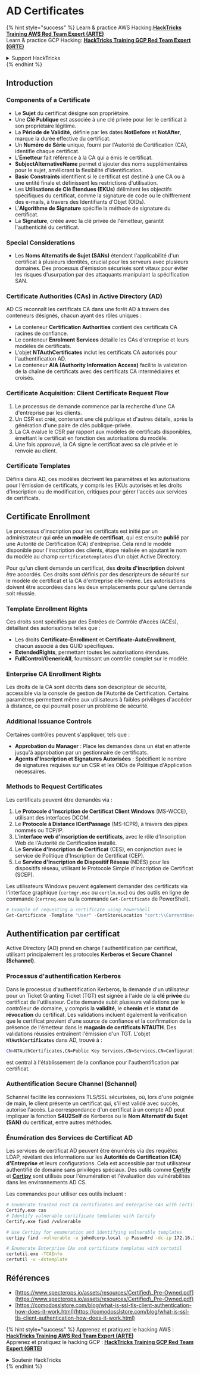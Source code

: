 # AD Certificates

{% hint style="success" %}
Learn & practice AWS Hacking:<img src="/.gitbook/assets/arte.png" alt="" data-size="line">[**HackTricks Training AWS Red Team Expert (ARTE)**](https://training.hacktricks.xyz/courses/arte)<img src="/.gitbook/assets/arte.png" alt="" data-size="line">\
Learn & practice GCP Hacking: <img src="/.gitbook/assets/grte.png" alt="" data-size="line">[**HackTricks Training GCP Red Team Expert (GRTE)**<img src="/.gitbook/assets/grte.png" alt="" data-size="line">](https://training.hacktricks.xyz/courses/grte)

<details>

<summary>Support HackTricks</summary>

* Check the [**subscription plans**](https://github.com/sponsors/carlospolop)!
* **Join the** 💬 [**Discord group**](https://discord.gg/hRep4RUj7f) or the [**telegram group**](https://t.me/peass) or **follow** us on **Twitter** 🐦 [**@hacktricks\_live**](https://twitter.com/hacktricks\_live)**.**
* **Share hacking tricks by submitting PRs to the** [**HackTricks**](https://github.com/carlospolop/hacktricks) and [**HackTricks Cloud**](https://github.com/carlospolop/hacktricks-cloud) github repos.

</details>
{% endhint %}

## Introduction

### Components of a Certificate

- Le **Sujet** du certificat désigne son propriétaire.
- Une **Clé Publique** est associée à une clé privée pour lier le certificat à son propriétaire légitime.
- La **Période de Validité**, définie par les dates **NotBefore** et **NotAfter**, marque la durée effective du certificat.
- Un **Numéro de Série** unique, fourni par l'Autorité de Certification (CA), identifie chaque certificat.
- L'**Émetteur** fait référence à la CA qui a émis le certificat.
- **SubjectAlternativeName** permet d'ajouter des noms supplémentaires pour le sujet, améliorant la flexibilité d'identification.
- **Basic Constraints** identifient si le certificat est destiné à une CA ou à une entité finale et définissent les restrictions d'utilisation.
- Les **Utilisations de Clé Étendues (EKUs)** délimitent les objectifs spécifiques du certificat, comme la signature de code ou le chiffrement des e-mails, à travers des Identifiants d'Objet (OIDs).
- L'**Algorithme de Signature** spécifie la méthode de signature du certificat.
- La **Signature**, créée avec la clé privée de l'émetteur, garantit l'authenticité du certificat.

### Special Considerations

- Les **Noms Alternatifs de Sujet (SANs)** étendent l'applicabilité d'un certificat à plusieurs identités, crucial pour les serveurs avec plusieurs domaines. Des processus d'émission sécurisés sont vitaux pour éviter les risques d'usurpation par des attaquants manipulant la spécification SAN.

### Certificate Authorities (CAs) in Active Directory (AD)

AD CS reconnaît les certificats CA dans une forêt AD à travers des conteneurs désignés, chacun ayant des rôles uniques :

- Le conteneur **Certification Authorities** contient des certificats CA racines de confiance.
- Le conteneur **Enrolment Services** détaille les CAs d'entreprise et leurs modèles de certificats.
- L'objet **NTAuthCertificates** inclut les certificats CA autorisés pour l'authentification AD.
- Le conteneur **AIA (Authority Information Access)** facilite la validation de la chaîne de certificats avec des certificats CA intermédiaires et croisés.

### Certificate Acquisition: Client Certificate Request Flow

1. Le processus de demande commence par la recherche d'une CA d'entreprise par les clients.
2. Un CSR est créé, contenant une clé publique et d'autres détails, après la génération d'une paire de clés publique-privée.
3. La CA évalue le CSR par rapport aux modèles de certificats disponibles, émettant le certificat en fonction des autorisations du modèle.
4. Une fois approuvé, la CA signe le certificat avec sa clé privée et le renvoie au client.

### Certificate Templates

Définis dans AD, ces modèles décrivent les paramètres et les autorisations pour l'émission de certificats, y compris les EKUs autorisés et les droits d'inscription ou de modification, critiques pour gérer l'accès aux services de certificats.

## Certificate Enrollment

Le processus d'inscription pour les certificats est initié par un administrateur qui **crée un modèle de certificat**, qui est ensuite **publié** par une Autorité de Certification (CA) d'entreprise. Cela rend le modèle disponible pour l'inscription des clients, étape réalisée en ajoutant le nom du modèle au champ `certificatetemplates` d'un objet Active Directory.

Pour qu'un client demande un certificat, des **droits d'inscription** doivent être accordés. Ces droits sont définis par des descripteurs de sécurité sur le modèle de certificat et la CA d'entreprise elle-même. Les autorisations doivent être accordées dans les deux emplacements pour qu'une demande soit réussie.

### Template Enrollment Rights

Ces droits sont spécifiés par des Entrées de Contrôle d'Accès (ACEs), détaillant des autorisations telles que :
- Les droits **Certificate-Enrollment** et **Certificate-AutoEnrollment**, chacun associé à des GUID spécifiques.
- **ExtendedRights**, permettant toutes les autorisations étendues.
- **FullControl/GenericAll**, fournissant un contrôle complet sur le modèle.

### Enterprise CA Enrollment Rights

Les droits de la CA sont décrits dans son descripteur de sécurité, accessible via la console de gestion de l'Autorité de Certification. Certains paramètres permettent même aux utilisateurs à faibles privilèges d'accéder à distance, ce qui pourrait poser un problème de sécurité.

### Additional Issuance Controls

Certaines contrôles peuvent s'appliquer, tels que :
- **Approbation du Manager** : Place les demandes dans un état en attente jusqu'à approbation par un gestionnaire de certificats.
- **Agents d'Inscription et Signatures Autorisées** : Spécifient le nombre de signatures requises sur un CSR et les OIDs de Politique d'Application nécessaires.

### Methods to Request Certificates

Les certificats peuvent être demandés via :
1. Le **Protocole d'Inscription de Certificat Client Windows** (MS-WCCE), utilisant des interfaces DCOM.
2. Le **Protocole à Distance ICertPassage** (MS-ICPR), à travers des pipes nommés ou TCP/IP.
3. L'**interface web d'inscription de certificats**, avec le rôle d'Inscription Web de l'Autorité de Certification installé.
4. Le **Service d'Inscription de Certificat** (CES), en conjonction avec le service de Politique d'Inscription de Certificat (CEP).
5. Le **Service d'Inscription de Dispositif Réseau** (NDES) pour les dispositifs réseau, utilisant le Protocole Simple d'Inscription de Certificat (SCEP).

Les utilisateurs Windows peuvent également demander des certificats via l'interface graphique (`certmgr.msc` ou `certlm.msc`) ou des outils en ligne de commande (`certreq.exe` ou la commande `Get-Certificate` de PowerShell).
```powershell
# Example of requesting a certificate using PowerShell
Get-Certificate -Template "User" -CertStoreLocation "cert:\\CurrentUser\\My"
```
## Authentification par certificat

Active Directory (AD) prend en charge l'authentification par certificat, utilisant principalement les protocoles **Kerberos** et **Secure Channel (Schannel)**.

### Processus d'authentification Kerberos

Dans le processus d'authentification Kerberos, la demande d'un utilisateur pour un Ticket Granting Ticket (TGT) est signée à l'aide de la **clé privée** du certificat de l'utilisateur. Cette demande subit plusieurs validations par le contrôleur de domaine, y compris la **validité**, le **chemin** et le **statut de révocation** du certificat. Les validations incluent également la vérification que le certificat provient d'une source de confiance et la confirmation de la présence de l'émetteur dans le **magasin de certificats NTAUTH**. Des validations réussies entraînent l'émission d'un TGT. L'objet **`NTAuthCertificates`** dans AD, trouvé à :
```bash
CN=NTAuthCertificates,CN=Public Key Services,CN=Services,CN=Configuration,DC=<domain>,DC=<com>
```
est central à l'établissement de la confiance pour l'authentification par certificat.

### Authentification Secure Channel (Schannel)

Schannel facilite les connexions TLS/SSL sécurisées, où, lors d'une poignée de main, le client présente un certificat qui, s'il est validé avec succès, autorise l'accès. La correspondance d'un certificat à un compte AD peut impliquer la fonction **S4U2Self** de Kerberos ou le **Nom Alternatif du Sujet (SAN)** du certificat, entre autres méthodes.

### Énumération des Services de Certificat AD

Les services de certificat AD peuvent être énumérés via des requêtes LDAP, révélant des informations sur les **Autorités de Certification (CA) d'Entreprise** et leurs configurations. Cela est accessible par tout utilisateur authentifié de domaine sans privilèges spéciaux. Des outils comme **[Certify](https://github.com/GhostPack/Certify)** et **[Certipy](https://github.com/ly4k/Certipy)** sont utilisés pour l'énumération et l'évaluation des vulnérabilités dans les environnements AD CS.

Les commandes pour utiliser ces outils incluent :
```bash
# Enumerate trusted root CA certificates and Enterprise CAs with Certify
Certify.exe cas
# Identify vulnerable certificate templates with Certify
Certify.exe find /vulnerable

# Use Certipy for enumeration and identifying vulnerable templates
certipy find -vulnerable -u john@corp.local -p Passw0rd -dc-ip 172.16.126.128

# Enumerate Enterprise CAs and certificate templates with certutil
certutil.exe -TCAInfo
certutil -v -dstemplate
```
## Références

* [https://www.specterops.io/assets/resources/Certified\_Pre-Owned.pdf](https://www.specterops.io/assets/resources/Certified\_Pre-Owned.pdf)
* [https://comodosslstore.com/blog/what-is-ssl-tls-client-authentication-how-does-it-work.html](https://comodosslstore.com/blog/what-is-ssl-tls-client-authentication-how-does-it-work.html)

{% hint style="success" %}
Apprenez et pratiquez le hacking AWS :<img src="/.gitbook/assets/arte.png" alt="" data-size="line">[**HackTricks Training AWS Red Team Expert (ARTE)**](https://training.hacktricks.xyz/courses/arte)<img src="/.gitbook/assets/arte.png" alt="" data-size="line">\
Apprenez et pratiquez le hacking GCP : <img src="/.gitbook/assets/grte.png" alt="" data-size="line">[**HackTricks Training GCP Red Team Expert (GRTE)**<img src="/.gitbook/assets/grte.png" alt="" data-size="line">](https://training.hacktricks.xyz/courses/grte)

<details>

<summary>Soutenir HackTricks</summary>

* Consultez les [**plans d'abonnement**](https://github.com/sponsors/carlospolop) !
* **Rejoignez le** 💬 [**groupe Discord**](https://discord.gg/hRep4RUj7f) ou le [**groupe telegram**](https://t.me/peass) ou **suivez** nous sur **Twitter** 🐦 [**@hacktricks\_live**](https://twitter.com/hacktricks\_live)**.**
* **Partagez des astuces de hacking en soumettant des PRs aux** [**HackTricks**](https://github.com/carlospolop/hacktricks) et [**HackTricks Cloud**](https://github.com/carlospolop/hacktricks-cloud) dépôts github.

</details>
{% endhint %}
